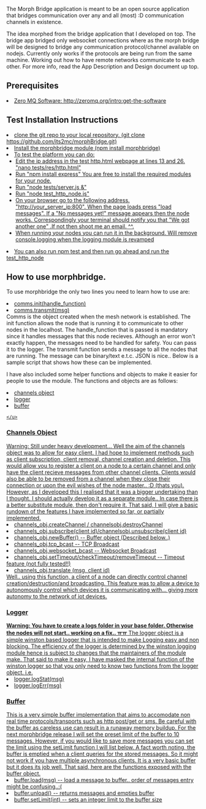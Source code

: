 The Morph Bridge application is meant to be an open source application that bridges communication over any and all (most) :D communication channels in existence.

The idea morphed from the bridge application that I developed on top. The bridge app bridged only websocket connections where as the morph bridge will be designed to bridge any communication protocol/channel available on nodejs. Currently only works if the protocols are being run from the same machine. Working out how to have remote networks communicate to each other.
For more info, read the App Description and Design document up top.  

<h2>Prerequisites</h2>
<u>
	<li>Zero MQ Software: http://zeromq.org/intro:get-the-software</li>
</u>

<h2>Test Installation Instructions</h2>
<u>
	<li>clone the git repo to your local repository. (git clone https://github.com/its2mc/morphBridge.git)</li>
	<li>Install the morphbridge module (npm install morphbridge)</li>
	<li>To test the platform you can do:
		<ul>
			<li>Edit the ip address in the test http.html webpage at lines 13 and 26. "nano tests/res/http.html"</li>
			<li>Run "npm install express" You are free to install the required modules for your node.</li>
			<li>Run "node tests/server.js &"</li>
			<li>Run "node test_http_node.js"</li>
			<li>On your browser go to the following address. "http://your_server_ip:800". When the page loads press "load messages". If a "No messages yet!" message appears then the node works. Correspondingly your terminal should notify you that "We got another one" .If not then shoot me an email. ^^.  </li>
			<li>When running your nodes you can run it in the background. Will remove console.logging when the logging module is revamped</li>
		</ul>
	</li>
	<li>You can also run npm test and then run go ahead and run the test_http_node</li>
</u>

<h2>How to use morphbridge.</h2>
<p>
	To use morphbridge the only two lines you need to learn how to use are:
	<u>
		<li>comms.init(handle_function)</li>
		<li>comms.transmit(msg)</li>
	</u>
	Comms is the object created when the mesh network is established. The init function allows the node that is running it to communicate to other nodes in the localhost. The handle_function that is passed is mandatory since it handles messages that this node recieves. Although an error won't exactly happen, the messages need to be handled for safety. You can pass it to the logger. The transmit function sends a message to all the nodes that are running. The message can be binary/text e.t.c. JSON is nice.. Below is a sample script that shows how these can be implemented.
</p>
<p>
	
</p>
<p>
	I have also included some helper functions and objects to make it easier for people to use the module. The functions and objects are as follows:
	<u>
		<li>channels object</li>
		<li>logger</li>
		<li>buffer</li>

	</u>
</p>
<p>
	<h3>Channels Object</h3>
	Warning: Still under heavy development... Well the aim of the channels object was to allow for easy client. I had hope to implement methods such as client subscription, client removal, channel creation and deletion. This would allow you to register a client on a node to a certain channel and only have the client recieve messages from other channel clients. Clients would also be able to be removed from a channel when they close their connection or upon the evil wishes of the node master.. :D (thats you). However, as I developed this I realised that it was a bigger undertaking than I thought. I should actually develop it as a separate module.. In case there is a better substitute module, then don't require it. That said, I will give a basic rundown of the features I have implemented so far, or partially implemented. 
		<u>
			<li>channels_obj.createChannel / channelsobj.destroyChannel</li>
			<li>channels_obj.subscribe(client id)/channelsobj.unsubscribe(client id)</li>
			<li>channels_obj.newBuffer() -- Buffer object (Described below..)</li>
			<li>channels_obj.tcp_bcast -- TCP Broadcast</li>
			<li>channels_obj.websocket_bcast -- Websocket Broadcast</li>
			<li>channels_obj.setTimeout/checkTimeout/removeTimeout -- Timeout feature (not fully tested!!) </li>
			<li>channels_obj.translate (msg, client id)<br/>
			Well.. using this function, a client of a node can directly control channel creation/destruction/and broadcasting. This feature was to allow a device to autonomously control which devices it is communicating with... giving more autonomy to the network of iot devices.</li>
		</u>
</p>
<p>
	<h3>Logger</h3>
	<b>Warning: You have to create a logs folder in your base folder. Otherwise the nodes will not start.. working on a fix.. ㅠㅠ</b>
	The logger object is a simple winston based logger that is intended to make Logging easy and non blocking. The efficiency of the logger is determined by the winston logging module hence is subject to changes that the maintainers of the module make. That said to make it easy, I have masked the internal function of the winston logger so that you only need to know two functions from the logger object. i.e.
	<u>
		<li>logger.logStat(msg)</li>
		<li>logger.logErr(msg)</li>
	</u>
</p>
<p>
	<h3>Buffer</h3>
	This is a very simple buffer implementation that aims to accomodate non real time protocols/transports such as http post/get or sms. Be careful with the buffer as careless use can result in a runaway memory buildup. For the next morphbridge release I will set the preset limit of the buffer to 10 messages. However, if you would like to save more messages you can set the limit using the setLimit function I will list below. A fact worth noting, the buffer is emptied when a client queries for the stored messages. So it might not work if you have multiple asynchronous clients. It is a very basic buffer but it does its job well. That said, here are the functions exposed with the buffer object.
	<u>
		<li>buffer.load(msg) -- load a message to buffer.. order of messages entry might be confusing..:(</li>
		<li>buffer.unload() -- returns messages and empties buffer</li>
		<li>buffer.setLimit(int) -- sets an integer limit to the buffer size</li>
	</u>
</p>

